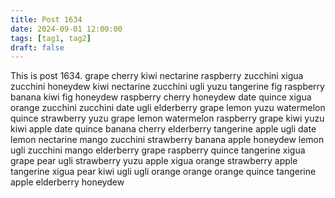 ```yaml
---
title: Post 1634
date: 2024-09-01 12:00:00
tags: [tag1, tag2]
draft: false
---
```

This is post 1634.
grape
cherry
kiwi
nectarine
raspberry
zucchini
xigua
zucchini
honeydew
kiwi
nectarine
zucchini
ugli
yuzu
tangerine
fig
raspberry
banana
kiwi
fig
honeydew
raspberry
cherry
honeydew
date
quince
xigua
orange
zucchini
zucchini
date
ugli
elderberry
grape
lemon
yuzu
watermelon
quince
strawberry
yuzu
grape
lemon
watermelon
raspberry
grape
kiwi
yuzu
kiwi
apple
date
quince
banana
cherry
elderberry
tangerine
apple
ugli
date
lemon
nectarine
mango
zucchini
strawberry
banana
apple
honeydew
lemon
ugli
zucchini
mango
elderberry
grape
raspberry
quince
tangerine
xigua
grape
pear
ugli
strawberry
yuzu
apple
xigua
orange
strawberry
apple
tangerine
xigua
pear
kiwi
ugli
ugli
orange
orange
orange
quince
tangerine
apple
elderberry
honeydew
